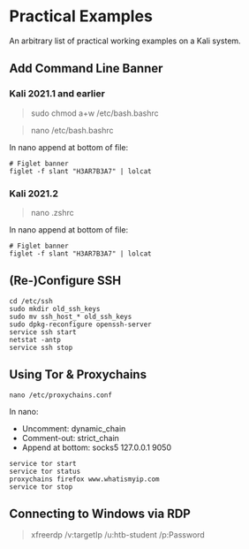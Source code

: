 # Practical Examples

An arbitrary list of practical working examples on a Kali system.

## Add Command Line Banner

### Kali 2021.1 and earlier

> sudo chmod a+w /etc/bash.bashrc

> nano /etc/bash.bashrc

In nano append at bottom of file:

```
# Figlet banner
figlet -f slant "H3AR7B3A7" | lolcat
```

### Kali 2021.2

> nano .zshrc

In nano append at bottom of file:

```
# Figlet banner
figlet -f slant "H3AR7B3A7" | lolcat
```

## (Re-)Configure SSH

```
cd /etc/ssh
sudo mkdir old_ssh_keys
sudo mv ssh_host_* old_ssh_keys
sudo dpkg-reconfigure openssh-server
service ssh start
netstat -antp
service ssh stop
```

## Using Tor & Proxychains

```
nano /etc/proxychains.conf
```

In nano:

- Uncomment: dynamic_chain
- Comment-out: strict_chain
- Append at bottom: socks5 127.0.0.1 9050

```
service tor start
service tor status
proxychains firefox www.whatismyip.com
service tor stop
```

## Connecting to Windows via RDP

> xfreerdp /v:targetIp /u:htb-student /p:Password

